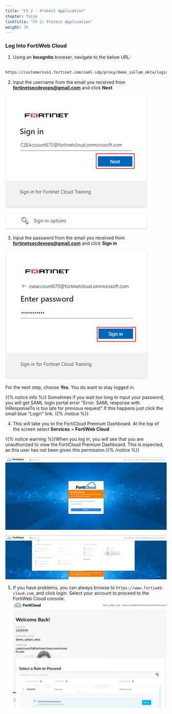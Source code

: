 ```yaml
---
title: "Ch 2 - Protect Application"
chapter: false
linkTitle: "Ch 2: Protect Application"
weight: 20
---
```


### Log Into FortiWeb Cloud

1.  Using an **Incognito** browser, navigate to the below URL:

```sh

https://customersso1.fortinet.com/saml-idp/proxy/demo_sallam_okta/login 

```

2.  Input the username from the email you received from **fortinetsecdevops@gmail.com** and click **Next**

![FWeb login](fweb-login.png)

3.  Input the password from the email you received from **fortinetsecdevops@gmail.com** and click **Sign in**

![FWeb pass](fweb-pass.png)

For the next step, choose **Yes**.  You do want to stay logged in.

{{% notice info %}} Sometimes if you wait too long to input your password, you will get SAML login portal error "Error: SAML response with InResponseTo is too late for previous request"  If this happens just click the small blue "Login" link. {{% /notice %}}

4. This will take you to the FortiCloud Premium Dashboard. At the top of the screen select **Services** > **FortiWeb Cloud**

{{% notice warning %}}When you log in, you will see that you are unauthorized to view the FortiCloud Premium Dashboard.  This is expected, as this user has not been given this permission.{{% /notice %}}

![unauth](unauthorized.png)

![Choose fweb](choose-fweb.png)

5. If you have problems, you can always browse to ```https://www.fortiweb-cloud.com```, and click login.  Select your account to proceed to the FortiWeb Cloud console.
![](FortiCloudLogin.png)